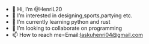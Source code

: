 - 👋 Hi, I’m @HenriL20
- 👀 I’m interested in designing,sports,partying etc.
- 🌱 I’m currently learning python and rust
- 💞️ I’m looking to collaborate on programming
- 📫 How to reach me=Email:laskuhenri04@gmail.com

<!---
HenriL20/HenriL20 is a ✨ special ✨ repository because its `README.md` (this file) appears on your GitHub profile.
You can click the Preview link to take a look at your changes.
--->
